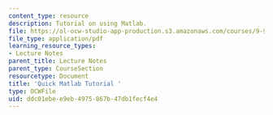 ```yaml
---
content_type: resource
description: Tutorial on using Matlab.
file: https://ol-ocw-studio-app-production.s3.amazonaws.com/courses/9-913-pattern-recognition-for-machine-vision-fall-2004/ddc01ebee9eb4975867b47db1fecf4e4_class1_04_matlab.pdf
file_type: application/pdf
learning_resource_types:
- Lecture Notes
parent_title: Lecture Notes
parent_type: CourseSection
resourcetype: Document
title: 'Quick Matlab Tutorial '
type: OCWFile
uid: ddc01ebe-e9eb-4975-867b-47db1fecf4e4
---
```

